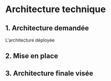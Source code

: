 # Architecture technique

## 1. Architecture demandée

L'architecture déployée 

## 2. Mise en place

## 3. Architecture finale visée

